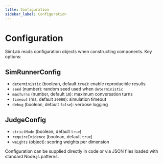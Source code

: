 ```yaml
---
title: Configuration
sidebar_label: Configuration
---
```


# Configuration

SimLab reads configuration objects when constructing components. Key options:

## SimRunnerConfig
- `deterministic` (boolean, default `true`): enable reproducible results
- `seed` (number): random seed used when `deterministic`
- `maxTurns` (number, default `10`): maximum conversation turns
- `timeout` (ms, default `30000`): simulation timeout
- `debug` (boolean, default `false`): verbose logging

## JudgeConfig
- `strictMode` (boolean, default `true`)
- `requireEvidence` (boolean, default `true`)
- `weights` (object): scoring weights per dimension

Configuration can be supplied directly in code or via JSON files loaded with standard Node.js patterns.
